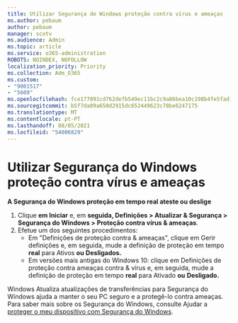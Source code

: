 ```yaml
---
title: Utilizar Segurança do Windows proteção contra vírus e ameaças
ms.author: pebaum
author: pebaum
manager: scotv
ms.audience: Admin
ms.topic: article
ms.service: o365-administration
ROBOTS: NOINDEX, NOFOLLOW
localization_priority: Priority
ms.collection: Adm_O365
ms.custom:
- "9001517"
- "5609"
ms.openlocfilehash: fce177091cd762defb549ec11bc2c9a86bea10c198b4fe5fad17c128379f2a8a
ms.sourcegitcommit: b5f7da89a650d2915dc652449623c78be6247175
ms.translationtype: MT
ms.contentlocale: pt-PT
ms.lasthandoff: 08/05/2021
ms.locfileid: "54006829"
---
```

# <a name="use-windows-security-for-virus-and-threat-protection"></a>Utilizar Segurança do Windows proteção contra vírus e ameaças

**A Segurança do Windows proteção em tempo real ateste ou deslige**

1. Clique **em Iniciar** e, em **seguida, Definições > Atualizar & Segurança > Segurança do Windows > Proteção contra vírus & ameaças**.
2. Efetue um dos seguintes procedimentos:
    - Em "Definições de proteção contra & ameaças", clique em Gerir definições e, em seguida, mude a definição de proteção em tempo **real** para Ativos **ou** **Desligados.**
    - Em versões mais antigas do Windows 10: clique em Definições de proteção contra ameaças contra & vírus e, em seguida, mude a definição de proteção em tempo **real** para Ativado **ou** **Desligado.** 

Windows Atualiza atualizações de transferências para Segurança do Windows ajuda a manter o seu PC seguro e a protegê-lo contra ameaças. Para saber mais sobre os Segurança do Windows, consulte Ajudar a [proteger o meu dispositivo com Segurança do Windows](https://support.microsoft.com/help/17464/windows-10-help-protect-my-device-with-windows-security).
